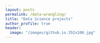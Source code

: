 ```yaml
---
layout: posts
permalink: /data-wrangling/
title: "Data Science projects"
author_profile: true
header:
  image: "/images/github.io.352x100.jpg"
---
```



